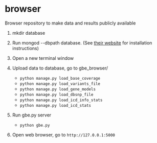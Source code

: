 # browser
Browser repository to make data and results publicly available


1) mkdir database

2) Run mongod --dbpath database.  (See [their website](https://docs.mongodb.com/manual/installation/) for installation instructions)

3) Open a new terminal window

4) Upload data to database, go to gbe_browser/

   * `python manage.py load_base_coverage`
   * `python manage.py load_variants_file`
   * `python manage.py load_gene_models`
   * `python manage.py load_dbsnp_file`
   * `python manage.py load_icd_info_stats`
   * `python manage.py load_icd_stats`

5) Run gbe.py server
   * `python gbe.py`

6) Open web browser, go to `http://127.0.0.1:5000`


